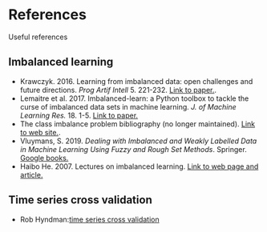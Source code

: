 # References

Useful references

## Imbalanced learning

- Krawczyk. 2016. Learning from imbalanced data: open challenges and future directions. _Prog Artif Intell_ 5. 221-232. [Link to paper.](https://link.springer.com/content/pdf/10.1007%2Fs13748-016-0094-0.pdf).
- Lemaitre et al. 2017. Imbalanced-learn: a Python toolbox to tackle the curse of imbalanced data sets in machine learning. _J. of Machine Learning Res._ 18. 1-5. [Link to paper.](http://jmlr.org/papers/volume18/16-365/16-365.pdf)
- The class imbalance problem bibliography (no longer maintained). [Link to web site.](https://www.site.uottawa.ca/~nat/Research/class_imbalance_bibli.html).
- Vluymans, S. 2019. _Dealing with Imbalanced and Weakly Labelled Data in Machine Learning Using Fuzzy and Rough Set Methods_. Springer. [Google books.](https://books.google.com/books?id=R5l7DwAAQBAJ&pg=PA227&lpg=PA227&dq=imbalanced+learning+bibliography&source=bl&ots=rLw7xsyWJ0&sig=ACfU3U3HribiZSfbebiYaCtQSQUdj73t8Q&hl=en&sa=X&ved=2ahUKEwiIv7TnrOriAhUFVd8KHdhVDbE4FBDoATAHegQIDRAB#v=onepage&q=imbalanced%20learning%20bibliography&f=false)
- Haibo He. 2007. Lectures on imbalanced learning. [Link to web page and article.](https://www.ele.uri.edu/faculty/he/)

## Time series cross validation

- Rob Hyndman:[time series cross validation](https://robjhyndman.com/hyndsight/tscv/)
